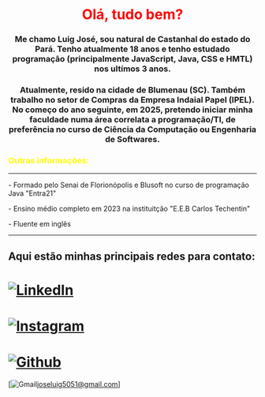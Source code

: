 <!DOCTYPE html>

# <h1 align="center" style="color:red"> Olá, tudo bem? </h1>

<h3 align="center" style="font: italic;"> <p> Me chamo Luig José, sou natural de Castanhal do estado do Pará. Tenho atualmente 18 anos e tenho estudado programação (principalmente JavaScript, Java, CSS e HMTL) nos ultímos 3 anos. </p> </h3>

<h3 align="center" style="font: italic;"> <p> Atualmente, resido na cidade de Blumenau (SC). Também trabalho no setor de Compras da Empresa Indaial Papel (IPEL). No começo do ano seguinte, em 2025, pretendo iniciar minha faculdade numa área correlata a programação/TI, de preferência no curso de Ciência da Computação ou Engenharia de Softwares.  </p> </h3>

 
<h3 style="color:yellow"> Outras informações: </h3>

---
<p style="font: italic"> - Formado pelo Senai de Florionópolis e Blusoft no curso de programação Java "Entra21" </p>
<p style="font: italic"> - Ensino médio completo em 2023 na instituitção "E.E.B Carlos Techentin" </p>
<p style="font: italic"> - Fluente em inglês </p>

---





## Aqui estão minhas principais redes para contato: 


# [![LinkedIn](https://img.shields.io/badge/-LinkedIn-000?style=for-the-badge&logo=linkedin&logoColor=white)](https://www.linkedin.com/in/luig-jos%C3%A9-a17286308/)
# [![Instagram](https://img.shields.io/badge/-Instagram-000?style=for-the-badge&logo=instagram&logoColor=white)](https://www.instagram.com/luig.jose/)
# [![Github](https://img.shields.io/badge/Github-000?style=for-the-badge&logo=Github&logoColor=white)](https://github.com/LuigJSS)

 [![Gmail](https://img.shields.io/badge/-Gmail-000?style=for-the-badge&logo=Gmail&logoColor=white)joseluig5051@gmail.com]
